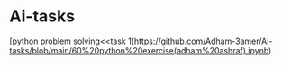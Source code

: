 # Ai-tasks
[python problem solving<<task 1(https://github.com/Adham-3amer/Ai-tasks/blob/main/60%20python%20exercise(adham%20ashraf).ipynb)

